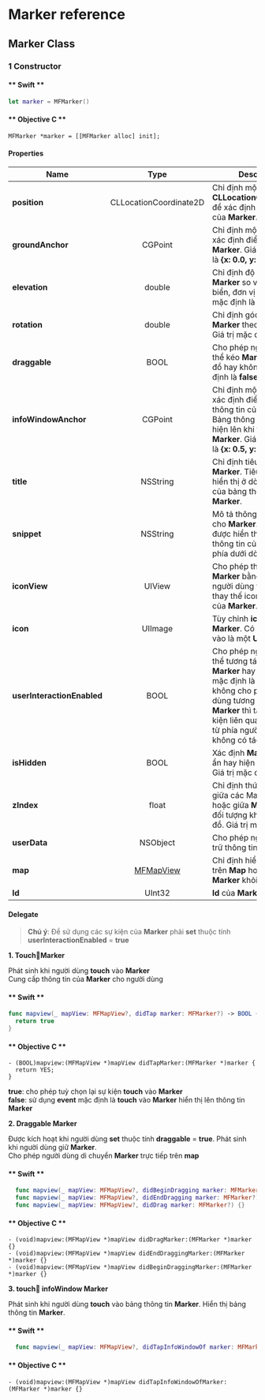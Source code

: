 # Marker reference

## Marker Class

### 1 Constructor


<!-- tabs:start -->
#### ** Swift **

```swift 
let marker = MFMarker()
```

#### ** Objective C **

```objc 
MFMarker *marker = [[MFMarker alloc] init];
```

<!-- tabs:end -->

#### Properties

| Name                       | Type                | Description                                                                                                                |
|----------------------------|:-------------------:|--------------------------------------------------------------------------------------------------------------------------------------------------------------------------------|
| **position**               | CLLocationCoordinate2D | Chỉ định một **CLLocationCoordinate2D** để xác định vị trí ban đầu của **Marker**.                                      |
| **groundAnchor**           | CGPoint                | Chỉ định một **GCPoint** để xác định điểm neo cho **Marker**. Giá trị mặc định là **{x: 0.0, y: 0.0}**                  |
| **elevation**              | double                 | Chỉ định độ cao của **Marker** so với mực nước biển, đơn vị là mét. Giá trị mặc định là **0**                           |
| **rotation**               | double                 | Chỉ định góc quay của **Marker** theo đơn vị là Độ. Giá trị mặc định là **0**                                           |
| **draggable**              | BOOL                   | Cho phép người dùng có thể kéo **Marker** trên bản đồ hay không. Giá trị mặc định là **false**                          |
| **infoWindowAnchor**       | CGPoint                | Chỉ định một **CGPoint** để xác định điểm neo bảng thông tin của **Marker**. Bảng thông tin này sẽ hiện lên khi **touch** vào **Marker**. Giá trị mặc định là **{x: 0.5, y: 0.0}**                                                                                                                                                    |
| **title**                  | NSString               | Chỉ định tiêu đề của **Marker**. Tiêu đề sẽ được hiển thị ở dòng đầu tiên của bảng thông tin **Marker**.                |
| **snippet**                | NSString               | Mô tả thông tin ngắn gọn cho **Marker**. Snippet sẽ được hiển thị ở bẳng thông tin của **Marker** và phía dưới dòng tiêu đề.                                                                                                                                                                             |
| **iconView**               | UIView                 | Cho phép thêm biểu diễn **Marker** bằng **UIView** mà người dùng tuỳ chỉnh để thay thế icon mặc định của **Marker**.    |
| **icon**                   | UIImage                | Tùy chỉnh **icon** cho **Marker**. Có thể truyền vào là một **UIImage**                                                 |
| **userInteractionEnabled** | BOOL                   | Cho phép người dùng có thể tương tác được với **Marker** hay không. Giá trị mặc định là **true**. Khi không cho phép người dùng tương tác với **Marker** thì tất cả các sự kiện liên quan tới **Marker** từ phía người dùng sẽ không có tác dụng.                                                                             |
| **isHidden**               | BOOL                   | Xác định **Marker** có thể ẩn hay hiện trên bản đồ. Giá trị mặc định là **true**.                                       |
| **zIndex**                 | float                  | Chỉ định thứ tự hiển thị giữa các Marker với nhau hoặc giữa **Marker** với các đối tượng khác trên bản đồ. Giá trị mặc định là **0**                                                                                                                                                                           |
| **userData**               | NSObject               | Cho phép người dùng lưu trữ thông tin trên **Marker**.                                                                  |
| **map**                    | [MFMapView](/reference/map?id=MFMapView)              | Chỉ định hiển thị **Marker** trên **Map** hoặc xoá **Marker** khỏi **Map**               |
| **Id**                     | UInt32                 | **Id** của **Marker** **{get}**.                                                                                        |


#### Delegate

  > **Chú ý**: Để sử dụng các sự kiện của **Marker** phải **set** thuộc tính **userInteractionEnabled** = **true**
  
  **1. TouchMarker**

  Phát sinh khi người dùng **touch** vào **Marker**
  </br>Cung cấp thông tin của **Marker** cho người dùng

  <!-- tabs:start -->

  #### ** Swift **

  ```swift
  func mapview(_ mapView: MFMapView?, didTap marker: MFMarker?) -> BOOL {
    return true
  }
  ```

  #### ** Objective C **

  ```objc 
  - (BOOL)mapview:(MFMapView *)mapView didTapMarker:(MFMarker *)marker {
    return YES;
  }
  ```

  <!-- tabs:end -->

  **true**: cho phép tuỳ chọn lại sự kiện **touch** vào **Marker**
  </br> **false**: sử dụng **event** mặc định là **touch** vào **Marker** hiển thị lên thông tin **Marker**
  
  **2. Draggable Marker**

  Được kích hoạt khi người dùng **set** thuộc tính **draggable** = **true**. Phát sinh khi người dùng giữ **Marker**.
  </br>Cho phép người dùng di chuyển **Marker** trực tiếp trên **map**

  <!-- tabs:start -->

  #### ** Swift **

  ```swift
    func mapview(_ mapView: MFMapView?, didBeginDragging marker: MFMarker?) {}
    func mapview(_ mapView: MFMapView?, didEndDragging marker: MFMarker?) {}
    func mapview(_ mapView: MFMapView?, didDrag marker: MFMarker?) {}
  ```

  #### ** Objective C **

  ```objc 
  - (void)mapview:(MFMapView *)mapView didDragMarker:(MFMarker *)marker {}
  - (void)mapview:(MFMapView *)mapView didEndDraggingMarker:(MFMarker *)marker {}
  - (void)mapview:(MFMapView *)mapView didBeginDraggingMarker:(MFMarker *)marker {}
  ```

  <!-- tabs:end -->
  
  **3. touch infoWindow Marker**
  
  Phát sinh khi người dùng **touch** vào bảng thông tin **Marker**. Hiển thị bảng thông tin **Marker**.

  <!-- tabs:start -->

  #### ** Swift **

  ```swift
    func mapview(_ mapView: MFMapView?, didTapInfoWindowOf marker: MFMarker?) {}
  ```

  #### ** Objective C **

  ```objc 
  - (void)mapview:(MFMapView *)mapView didTapInfoWindowOfMarker:(MFMarker *)marker {} 
  ```

  <!-- tabs:end -->
